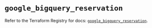 # `google_bigquery_reservation`

Refer to the Terraform Registry for docs: [`google_bigquery_reservation`](https://registry.terraform.io/providers/hashicorp/google-beta/6.11.0/docs/resources/google_bigquery_reservation).
